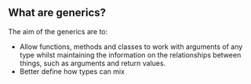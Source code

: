## What are generics?
The aim of the generics are to:
* Allow functions, methods and classes to work with arguments of any type whilst maintaining the information on the relationships between things, such as arguments and return values.
* Better define how types can mix